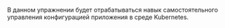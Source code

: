 В данном упражнении будет отрабатываться навык самостоятельного управления конфигурацией приложения в среде Kubernetes.
